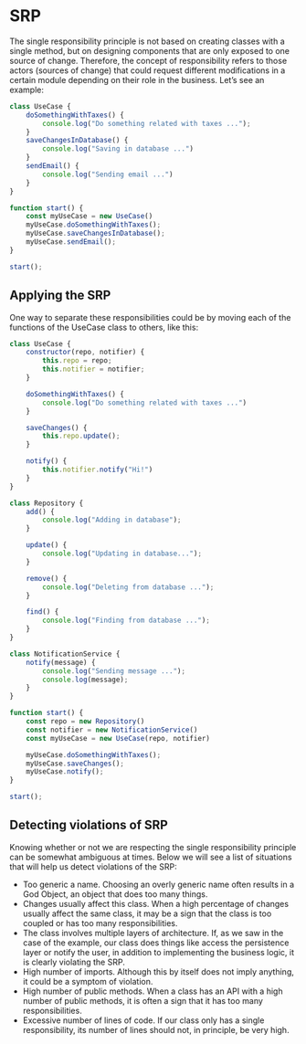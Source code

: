# SRP

The single responsibility principle is not based on creating classes with a single
method, but on designing components that are only exposed to one source of change.
Therefore, the concept of responsibility refers to those actors (sources of change) that
could request different modifications in a certain module depending on their role in
the business. Let’s see an example:

```js
class UseCase {
    doSomethingWithTaxes() {
        console.log("Do something related with taxes ...");
    }
    saveChangesInDatabase() {
        console.log("Saving in database ...")
    }
    sendEmail() {
        console.log("Sending email ...")
    }
}

function start() {
    const myUseCase = new UseCase()
    myUseCase.doSomethingWithTaxes();
    myUseCase.saveChangesInDatabase();
    myUseCase.sendEmail();
}

start();
```
## Applying the SRP

One way to separate these responsibilities could be by
moving each of the functions of the UseCase class to others, like this:

```js
class UseCase {
    constructor(repo, notifier) {
        this.repo = repo;
        this.notifier = notifier;
    }

    doSomethingWithTaxes() {
        console.log("Do something related with taxes ...")
    }

    saveChanges() {
        this.repo.update();
    }

    notify() {
        this.notifier.notify("Hi!")
    }
}

class Repository {
    add() {
        console.log("Adding in database");
    }

    update() {
        console.log("Updating in database...");
    }

    remove() {
        console.log("Deleting from database ...");
    }

    find() {
        console.log("Finding from database ...");
    }
}

class NotificationService {
    notify(message) {
        console.log("Sending message ...");
        console.log(message);
    }
}

function start() {
    const repo = new Repository()
    const notifier = new NotificationService()
    const myUseCase = new UseCase(repo, notifier)

    myUseCase.doSomethingWithTaxes();
    myUseCase.saveChanges();
    myUseCase.notify();
}

start();

```

## Detecting violations of SRP

Knowing whether or not we are respecting the single responsibility principle can be
somewhat ambiguous at times. Below we will see a list of situations that will help
us detect violations of the SRP:

- Too generic a name. Choosing an overly generic name often results in a God
Object, an object that does too many things.
- Changes usually affect this class. When a high percentage of changes usually
affect the same class, it may be a sign that the class is too coupled or has too
many responsibilities.
- The class involves multiple layers of architecture. If, as we saw in the case of
the example, our class does things like access the persistence layer or notify the
user, in addition to implementing the business logic, it is clearly violating the
SRP.
- High number of imports. Although this by itself does not imply anything, it
could be a symptom of violation.
- High number of public methods. When a class has an API with a high number
of public methods, it is often a sign that it has too many responsibilities.
- Excessive number of lines of code. If our class only has a single responsibility,
its number of lines should not, in principle, be very high.
